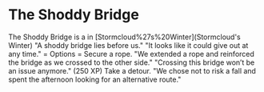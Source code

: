 # The Shoddy Bridge

The Shoddy Bridge is a in [Stormcloud%27s%20Winter](Stormcloud's Winter)
"A shoddy bridge lies before us."
"It looks like it could give out at any time."
= Options =
Secure a rope.
"We extended a rope and reinforced the bridge as we crossed to the other side."
"Crossing this bridge won’t be an issue anymore." (250 XP)
Take a detour.
"We chose not to risk a fall and spent the afternoon looking for an alternative route."